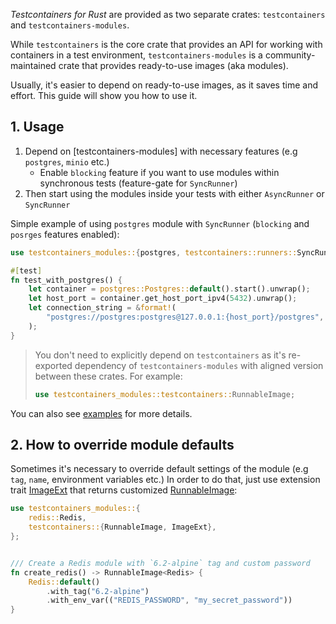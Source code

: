 _Testcontainers for Rust_ are provided as two separate crates: `testcontainers` and `testcontainers-modules`.

While `testcontainers` is the core crate that provides an API for working with containers in a test environment,
`testcontainers-modules` is a community-maintained crate that provides ready-to-use images (aka modules).

Usually, it's easier to depend on ready-to-use images, as it saves time and effort.
This guide will show you how to use it.

## 1. Usage

1. Depend on [testcontainers-modules] with necessary features (e.g `postgres`, `minio` etc.)
    - Enable `blocking` feature if you want to use modules
      within synchronous tests (feature-gate for `SyncRunner`)
2. Then start using the modules inside your tests with either `AsyncRunner` or `SyncRunner`

Simple example of using `postgres` module with `SyncRunner` (`blocking` and `posrges` features enabled):

```rust
use testcontainers_modules::{postgres, testcontainers::runners::SyncRunner};

#[test]
fn test_with_postgres() {
    let container = postgres::Postgres::default().start().unwrap();
    let host_port = container.get_host_port_ipv4(5432).unwrap();
    let connection_string = &format!(
        "postgres://postgres:postgres@127.0.0.1:{host_port}/postgres",
    );
}
```

> You don't need to explicitly depend on `testcontainers` as it's re-exported dependency
> of `testcontainers-modules` with aligned version between these crates.
> For example:
>
>```rust
>use testcontainers_modules::testcontainers::RunnableImage;
>```

You can also see [examples](https://github.com/testcontainers/testcontainers-rs-modules-community/tree/main/examples)
for more details.

## 2. How to override module defaults

Sometimes it's necessary to override default settings of the module (e.g `tag`, `name`, environment variables etc.)
In order to do that, just use extension trait [ImageExt](https://docs.rs/testcontainers/latest/testcontainers/core/trait.ImageExt.html)
that returns customized [RunnableImage](https://docs.rs/testcontainers/latest/testcontainers/core/struct.RunnableImage.html):

```rust
use testcontainers_modules::{
    redis::Redis,
    testcontainers::{RunnableImage, ImageExt},
};


/// Create a Redis module with `6.2-alpine` tag and custom password
fn create_redis() -> RunnableImage<Redis> {
    Redis::default()
        .with_tag("6.2-alpine")
        .with_env_var(("REDIS_PASSWORD", "my_secret_password"))
}
```
